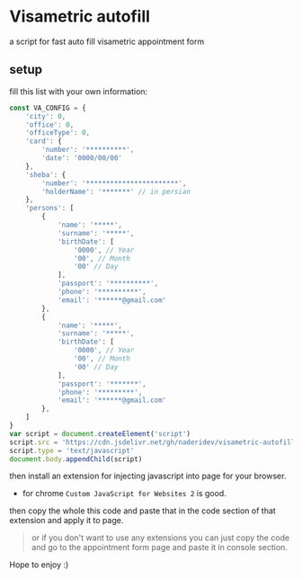 # Visametric  autofill
a script for fast auto fill visametric appointment form

## setup
fill this list with your own information:
```js
const VA_CONFIG = {
    'city': 0,
    'office': 0,
    'officeType': 0,
    'card': {
        'number': '**********',
        'date': '0000/00/00'
    },
    'sheba': {
        'number': '***********************',
        'holderName': '*******' // in persian
    },
    'persons': [
        {
            'name': '*****',
            'surname': '*****',
            'birthDate': [
                '0000', // Year
                '00', // Month
                '00' // Day
            ],
            'passport': '**********',
            'phone': '**********',
            'email': '******@gmail.com'
        },
        {
            'name': '*****',
            'surname': '*****',
            'birthDate': [
                '0000', // Year
                '00', // Month
                '00' // Day
            ],
            'passport': '*******',
            'phone': '*********',
            'email': '******@gmail.com'
        },
    ]
}
var script = document.createElement('script')
script.src = 'https://cdn.jsdelivr.net/gh/naderidev/visametric-autofill@master/plugin.js'
script.type = 'text/javascript'
document.body.appendChild(script)
```
then install an extension for injecting javascript into page for your browser.
-  for chrome ```Custom JavaScript for Websites 2``` is good.

then copy the whole this code and paste that in the code section of that extension and apply it to page.

> or if you don't want to use any extensions you can just copy the code and go to the appointment form page and paste it in console section.


Hope to enjoy :)

